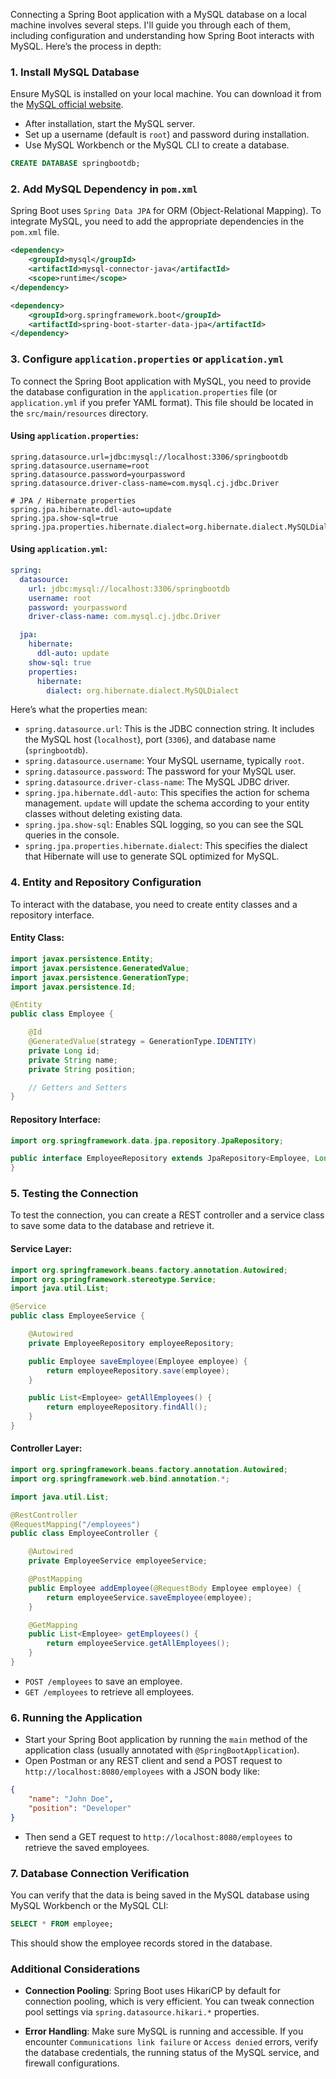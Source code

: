 Connecting a Spring Boot application with a MySQL database on a local machine involves several steps. I'll guide you through each of them, including configuration and understanding how Spring Boot interacts with MySQL. Here’s the process in depth:

### 1. Install MySQL Database

Ensure MySQL is installed on your local machine. You can download it from the [MySQL official website](https://dev.mysql.com/downloads/installer/).

- After installation, start the MySQL server.
- Set up a username (default is `root`) and password during installation.
- Use MySQL Workbench or the MySQL CLI to create a database.

```sql
CREATE DATABASE springbootdb;
```

### 2. Add MySQL Dependency in `pom.xml`

Spring Boot uses `Spring Data JPA` for ORM (Object-Relational Mapping). To integrate MySQL, you need to add the appropriate dependencies in the `pom.xml` file.

```xml
<dependency>
    <groupId>mysql</groupId>
    <artifactId>mysql-connector-java</artifactId>
    <scope>runtime</scope>
</dependency>

<dependency>
    <groupId>org.springframework.boot</groupId>
    <artifactId>spring-boot-starter-data-jpa</artifactId>
</dependency>
```

### 3. Configure `application.properties` or `application.yml`

To connect the Spring Boot application with MySQL, you need to provide the database configuration in the `application.properties` file (or `application.yml` if you prefer YAML format). This file should be located in the `src/main/resources` directory.

#### Using `application.properties`:

```properties
spring.datasource.url=jdbc:mysql://localhost:3306/springbootdb
spring.datasource.username=root
spring.datasource.password=yourpassword
spring.datasource.driver-class-name=com.mysql.cj.jdbc.Driver

# JPA / Hibernate properties
spring.jpa.hibernate.ddl-auto=update
spring.jpa.show-sql=true
spring.jpa.properties.hibernate.dialect=org.hibernate.dialect.MySQLDialect
```

#### Using `application.yml`:

```yaml
spring:
  datasource:
    url: jdbc:mysql://localhost:3306/springbootdb
    username: root
    password: yourpassword
    driver-class-name: com.mysql.cj.jdbc.Driver

  jpa:
    hibernate:
      ddl-auto: update
    show-sql: true
    properties:
      hibernate:
        dialect: org.hibernate.dialect.MySQLDialect
```

Here’s what the properties mean:

- `spring.datasource.url`: This is the JDBC connection string. It includes the MySQL host (`localhost`), port (`3306`), and database name (`springbootdb`).
- `spring.datasource.username`: Your MySQL username, typically `root`.
- `spring.datasource.password`: The password for your MySQL user.
- `spring.datasource.driver-class-name`: The MySQL JDBC driver.
- `spring.jpa.hibernate.ddl-auto`: This specifies the action for schema management. `update` will update the schema according to your entity classes without deleting existing data.
- `spring.jpa.show-sql`: Enables SQL logging, so you can see the SQL queries in the console.
- `spring.jpa.properties.hibernate.dialect`: This specifies the dialect that Hibernate will use to generate SQL optimized for MySQL.

### 4. Entity and Repository Configuration

To interact with the database, you need to create entity classes and a repository interface.

#### Entity Class:

```java
import javax.persistence.Entity;
import javax.persistence.GeneratedValue;
import javax.persistence.GenerationType;
import javax.persistence.Id;

@Entity
public class Employee {

    @Id
    @GeneratedValue(strategy = GenerationType.IDENTITY)
    private Long id;
    private String name;
    private String position;

    // Getters and Setters
}
```

#### Repository Interface:

```java
import org.springframework.data.jpa.repository.JpaRepository;

public interface EmployeeRepository extends JpaRepository<Employee, Long> {
}
```

### 5. Testing the Connection

To test the connection, you can create a REST controller and a service class to save some data to the database and retrieve it.

#### Service Layer:

```java
import org.springframework.beans.factory.annotation.Autowired;
import org.springframework.stereotype.Service;
import java.util.List;

@Service
public class EmployeeService {

    @Autowired
    private EmployeeRepository employeeRepository;

    public Employee saveEmployee(Employee employee) {
        return employeeRepository.save(employee);
    }

    public List<Employee> getAllEmployees() {
        return employeeRepository.findAll();
    }
}
```

#### Controller Layer:

```java
import org.springframework.beans.factory.annotation.Autowired;
import org.springframework.web.bind.annotation.*;

import java.util.List;

@RestController
@RequestMapping("/employees")
public class EmployeeController {

    @Autowired
    private EmployeeService employeeService;

    @PostMapping
    public Employee addEmployee(@RequestBody Employee employee) {
        return employeeService.saveEmployee(employee);
    }

    @GetMapping
    public List<Employee> getEmployees() {
        return employeeService.getAllEmployees();
    }
}
```

- `POST /employees` to save an employee.
- `GET /employees` to retrieve all employees.

### 6. Running the Application

- Start your Spring Boot application by running the `main` method of the application class (usually annotated with `@SpringBootApplication`).
- Open Postman or any REST client and send a POST request to `http://localhost:8080/employees` with a JSON body like:

```json
{
    "name": "John Doe",
    "position": "Developer"
}
```

- Then send a GET request to `http://localhost:8080/employees` to retrieve the saved employees.

### 7. Database Connection Verification

You can verify that the data is being saved in the MySQL database using MySQL Workbench or the MySQL CLI:

```sql
SELECT * FROM employee;
```

This should show the employee records stored in the database.

### Additional Considerations

- **Connection Pooling**: Spring Boot uses HikariCP by default for connection pooling, which is very efficient. You can tweak connection pool settings via `spring.datasource.hikari.*` properties.

- **Error Handling**: Make sure MySQL is running and accessible. If you encounter `Communications link failure` or `Access denied` errors, verify the database credentials, the running status of the MySQL service, and firewall configurations.


